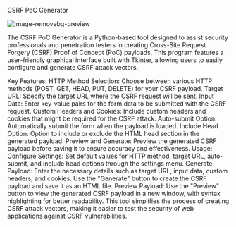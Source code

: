 CSRF PoC Generator

![image-removebg-preview](https://github.com/imadeapancake/CSRF-PoC-Generator/assets/104873442/f3949eb4-e655-4fa9-9ea2-69e6e2044f94)



The CSRF PoC Generator is a Python-based tool designed to assist security professionals and penetration testers in creating Cross-Site Request Forgery (CSRF) Proof of Concept (PoC) payloads. This program features a user-friendly graphical interface built with Tkinter, allowing users to easily configure and generate CSRF attack vectors.

Key Features:
HTTP Method Selection: Choose between various HTTP methods (POST, GET, HEAD, PUT, DELETE) for your CSRF payload.
Target URL: Specify the target URL where the CSRF request will be sent.
Input Data: Enter key-value pairs for the form data to be submitted with the CSRF request.
Custom Headers and Cookies: Include custom headers and cookies that might be required for the CSRF attack.
Auto-submit Option: Automatically submit the form when the payload is loaded.
Include Head Option: Option to include or exclude the HTML head section in the generated payload.
Preview and Generate: Preview the generated CSRF payload before saving it to ensure accuracy and effectiveness.
Usage:
Configure Settings: Set default values for HTTP method, target URL, auto-submit, and include head options through the settings menu.
Generate Payload: Enter the necessary details such as target URL, input data, custom headers, and cookies. Use the "Generate" button to create the CSRF payload and save it as an HTML file.
Preview Payload: Use the "Preview" button to view the generated CSRF payload in a new window, with syntax highlighting for better readability.
This tool simplifies the process of creating CSRF attack vectors, making it easier to test the security of web applications against CSRF vulnerabilities.
